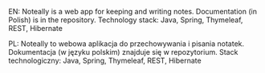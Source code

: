 EN: Noteally is a web app for keeping and writing notes. Documentation (in Polish) is in the repository.
Technology stack: Java, Spring, Thymeleaf, REST, Hibernate

PL: Noteally to webowa aplikacja do przechowywania i pisania notatek. Dokumentacja (w języku polskim) znajduje się w repozytorium.
Stack technologiczny: Java, Spring, Thymeleaf, REST, Hibernate
